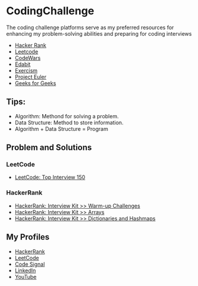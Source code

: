 # CodingChallenge
The coding challenge platforms serve as my preferred resources for enhancing my problem-solving abilities and preparing for coding interviews
- [Hacker Rank](https://www.hackerrank.com/domains)
- [Leetcode](https://leetcode.com/problems)
- [CodeWars](https://www.codewars.com/kata/latest)
- [Edabit](https://edabit.com/challenges/java)
- [Exercism](https://exercism.org/tracks)
- [Project Euler](https://projecteuler.net/recent)
- [Geeks for Geeks](https://practice.geeksforgeeks.org/explore?)

## Tips:
- Algorithm: Methond for solving a problem.
- Data Structure: Method to store information.
- Algorithm + Data Structure = Program

## Problem and Solutions
### LeetCode
- [LeetCode: Top Interview 150](https://github.com/krishnamanchikalapudi/CodingChallenge.java/tree/develop/src/main/java/solutions/leetcode/interview/top150q/README.md)

### HackerRank
- [HackerRank: Interview Kit >> Warm-up Challenges](https://github.com/krishnamanchikalapudi/CodingChallenge.java/tree/develop/src/main/java/solutions/hackerrank/interview/warmup/README.md)
- [HackerRank: Interview Kit >> Arrays](https://github.com/krishnamanchikalapudi/CodingChallenge.java/tree/develop/src/main/java/solutions/hackerrank/interview/arrays/README.md)
- [HackerRank: Interview Kit >> Dictionaries and Hashmaps](https://github.com/krishnamanchikalapudi/CodingChallenge.java/tree/develop/src/main/java/solutions/hackerrank/interview/dictionaries/README.md)



<!--
### Other problems 
| Problem | Source code | Test Cases  | Video | 
| ------------- |:-------------:|:-------------:| -----:|
| [HackerRank:Diagonal Difference](https://www.hackerrank.com/challenges/diagonal-difference/)  | [DiagonalDifference.java](https://github.com/krishnamanchikalapudi/CodingChallenge.java/blob/develop/src/main/java/solutions/hackerrank/DiagonalDifference.java) |[DiagonalDifferenceTests.java](https://github.com/krishnamanchikalapudi/CodingChallenge.java/blob/develop/src/test/java/solutions/hackerrank/unit/DiagonalDifferenceTests.java)  |  [videos](https://youtube.com/@DayOneDev)  | 
| [HackerRank:Plus Minus](https://www.hackerrank.com/challenges/plus-minus/)  | [PlusMinus.java](https://github.com/krishnamanchikalapudi/CodingChallenge.java/blob/develop/src/main/java/solutions/hackerrank/PlusMinus.java) |[PlusMinusTests.java](https://github.com/krishnamanchikalapudi/CodingChallenge.java/blob/develop/src/test/java/solutions/hackerrank/unit/PlusMinusTests.java)  |  [videos](https://youtube.com/@DayOneDev)  | 
| [HackerRank:Mini Max Sum](https://www.hackerrank.com/challenges/mini-max-sum/)  | [MiniMaxSum.java](https://github.com/krishnamanchikalapudi/CodingChallenge.java/blob/develop/src/main/java/solutions/hackerrank/MiniMaxSum.java) |[MiniMaxSumTests.java](https://github.com/krishnamanchikalapudi/CodingChallenge.java/blob/develop/src/test/java/solutions/hackerrank/unit/MiniMaxSumTests.java)  |  [videos](https://youtube.com/@DayOneDev)  | 
| [HackerRank:StairCase](https://www.hackerrank.com/challenges/staircase/)  | [StairCase.java](https://github.com/krishnamanchikalapudi/CodingChallenge.java/blob/develop/src/main/java/solutions/hackerrank/StairCase.java) |[StairCaseTests.java](https://github.com/krishnamanchikalapudi/CodingChallenge.java/blob/develop/src/test/java/solutions/hackerrank/unit/StairCaseTests.java)  |  [videos](https://youtube.com/@DayOneDev)  | 
| [HackerRank: Time Conversion](https://www.hackerrank.com/challenges/time-conversion/)  | [TimeConversion.java](https://github.com/krishnamanchikalapudi/CodingChallenge.java/blob/develop/src/main/java/solutions/hackerrank/TimeConversion.java) |[TimeConversionTests.java](https://github.com/krishnamanchikalapudi/CodingChallenge.java/blob/develop/src/test/java/solutions/hackerrank/unit/TimeConversionTests.java)  |  [videos](https://youtube.com/@DayOneDev)  | 

| [LeetCode:Buy Two Chocolates](https://leetcode.com/problems/buy-two-chocolates/) | [BuyTwoChocolates.java](https://github.com/krishnamanchikalapudi/CodingChallenge.java/blob/develop/src/main/java/solutions/leetcode/BuyTwoChocolates.java) | [BuyTwoChocolatesTests.java](https://github.com/krishnamanchikalapudi/CodingChallenge.java/blob/develop/src/test/java/solutions/leetcode/unit/BuyTwoChocolatesTests.java) |  [videos](https://youtube.com/@DayOneDev)  | 
|  [LeetCode:Longest Substring Without Repeating Characters](https://leetcode.com/problems/longest-substring-without-repeating-characters/) | [LengthOfLongestSubstring.java](https://github.com/krishnamanchikalapudi/CodingChallenge.java/blob/develop/src/main/java/solutions/leetcode/LengthOfLongestSubstring.java) |[LengthOfLongestSubstringTests.java](https://github.com/krishnamanchikalapudi/CodingChallenge.java/blob/develop/src/test/java/solutions/leetcode/unit/LengthOfLongestSubstringTests.java)  |  [videos](https://youtube.com/@DayOneDev)  | 
|  [LeetCode:Kth Largest Element in an Array](https://leetcode.com/problems/kth-largest-element-in-an-array/) | [KLargestElement.java](https://github.com/krishnamanchikalapudi/CodingChallenge.java/blob/develop/src/main/java/solutions/leetcode/KLargestElement.java) |[KLargestElementTests.java](https://github.com/krishnamanchikalapudi/CodingChallenge.java/blob/develop/src/test/java/solutions/unit/leetcode/KLargestElementTests.java)  |  [videos](https://youtube.com/@DayOneDev)  | 
| [GeeksForGeeks:Minimum number of jumps](https://practice.geeksforgeeks.org/problems/minimum-number-of-jumps-1587115620/1)  | [MinimumNumberOfJumps.java](https://github.com/krishnamanchikalapudi/CodingChallenge.java/blob/develop/src/main/java/solutions/geeksforgeeks/MinimumNumberOfJumps.java) |[MinimumNumberOfJumpsTests.java](https://github.com/krishnamanchikalapudi/CodingChallenge.java/blob/develop/src/test/java/solutions/geeksforgeeks/unit/MinimumNumberOfJumpsTests.java)  |  [videos](https://youtube.com/@DayOneDev)  | 
| [LeetCode:Widest Vertical Area Between Two Points Containing No Points](https://leetcode.com/problems/widest-vertical-area-between-two-points-containing-no-points/)  | [WidestVerticalAreaBetweenTwoPoints.java](https://github.com/krishnamanchikalapudi/CodingChallenge.java/blob/develop/src/main/java/solutions/leetcode/WidestVerticalAreaBetweenTwoPoints.java) |[WidestVerticalAreaBetweenTwoPointsTests.java](https://github.com/krishnamanchikalapudi/CodingChallenge.java/blob/develop/src/test/java/solutions/leetcode/unit/WidestVerticalAreaBetweenTwoPointsTests.java)  |  [videos](https://youtube.com/@DayOneDev)  | 
| [GeeksForGeeks:k largest elements](https://practice.geeksforgeeks.org/problems/k-largest-elements4206/1?) | [KLargestElements.java](https://github.com/krishnamanchikalapudi/CodingChallenge.java/blob/develop/src/main/java/solutions/geeksforgeeks/KLargestElements.java) |[.java](https://github.com/krishnamanchikalapudi/CodingChallenge.java/blob/develop/src/test/java/solutions/geeksforgeeks/unit/KLargestElementsTests.java)  |  [videos](https://youtube.com/@DayOneDev)  | 
| [GeeksForGeeks:Find the ordering of task from given dependencies](https://www.geeksforgeeks.org/find-the-ordering-of-tasks-from-given-dependencies/)  | [FindTasksOrderOfDependencies.java](https://github.com/krishnamanchikalapudi/CodingChallenge.java/blob/develop/src/main/java/solutions/geeksforgeeks/FindTasksOrderOfDependencies.java) |[FindTasksOrderOfDependenciesTests.java](https://github.com/krishnamanchikalapudi/CodingChallenge.java/blob/develop/src/test/java/solutions/geeksforgeeks/unit/FindTasksOrderOfDependenciesTests.java)  |  [videos](https://youtube.com/@DayOneDev)  | 
--->

<!---

| [HackerRank:]()  | [.java](https://github.com/krishnamanchikalapudi/CodingChallenge.java/blob/develop/src/main/java/solutions/hackerrank/?.java) |[Tests.java](https://github.com/krishnamanchikalapudi/CodingChallenge.java/blob/develop/src/test/java/solutions/hackerrank/unit/?.java)  |  [videos](https://youtube.com/@DayOneDev)  | 

| [LeetCode:]()  | [.java](https://github.com/krishnamanchikalapudi/CodingChallenge.java/blob/develop/src/main/java/solutions/leetcode/?.java) |[Tests.java](https://github.com/krishnamanchikalapudi/CodingChallenge.java/blob/develop/src/test/java/solutions/leetcode/unit/?.java)  |  [videos](https://youtube.com/@DayOneDev)  | 

|  [GeeksForGeeks:]() | [.java](https://github.com/krishnamanchikalapudi/CodingChallenge.java/blob/develop/src/main/java/solutions/geeksforgeeks/?.java) |[.java](https://github.com/krishnamanchikalapudi/CodingChallenge.java/blob/develop/src/test/java/solutions/geeksforgeeks/unit/?.java)  |  [videos](https://youtube.com/@DayOneDev)  | 

--->

## My Profiles
- [HackerRank](https://HackerRank.com/kmanchikalapudi/)
- [LeetCode](https://leetcode.com/kmanchikalapudi/)
- [Code Signal](https://app.codesignal.com/profile/kmanchikalapudi)
- [LinkedIn](https://linkedin.com/in/krishnamanchikalapudi/)
- [YouTube](https://youtube.com/@DayOneDev)
